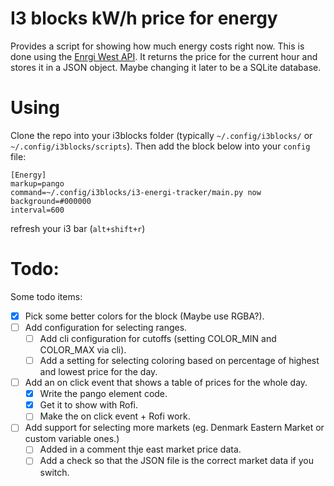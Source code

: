 # I3 blocks kW/h price for energy

Provides a script for showing how much energy costs right now. This is done using the [Enrgi West API](https://nrgi.dk/api/common/pricehistory?region=DK1&date=2022-8-24). It returns the price for the current hour and stores it in a JSON object. Maybe changing it later to be a SQLite database.


# Using
Clone the repo into your i3blocks folder (typically `~/.config/i3blocks/` or `~/.config/i3blocks/scripts`). Then add the block below into your `config` file:

```
[Energy]
markup=pango
command=~/.config/i3blocks/i3-energi-tracker/main.py now
background=#000000
interval=600
```

refresh your i3 bar (`alt+shift+r`)

# Todo:

Some todo items:
- [x] Pick some better colors for the block (Maybe use RGBA?).
- [ ] Add configuration for selecting ranges.
  - [ ] Add cli configuration for cutoffs (setting COLOR_MIN and COLOR_MAX via cli).
  - [ ] Add a setting for selecting coloring based on percentage of highest and lowest price for the day.
- [ ] Add an on click event that shows a table of prices for the whole day.
  - [x] Write the pango element code.
  - [x] Get it to show with Rofi.
  - [ ] Make the on click event + Rofi work.
- [ ] Add support for selecting more markets (eg. Denmark Eastern Market or custom variable ones.)
  - [ ] Added in a comment thje east market price data.
  - [ ] Add a check so that the JSON file is the correct market data if you switch.
